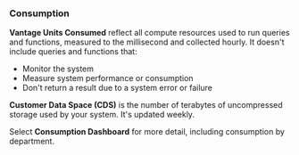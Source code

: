 ### Consumption

**Vantage Units Consumed** reflect all compute resources used to run queries and functions, measured to the millisecond and collected hourly. It doesn't include queries and functions that:

- Monitor the system
- Measure system performance or consumption
- Don't return a result due to a system error or failure

**Customer Data Space (CDS)** is the number of terabytes of uncompressed storage used by your system. It's updated weekly.

Select **Consumption Dashboard** for more detail, including consumption by department.

